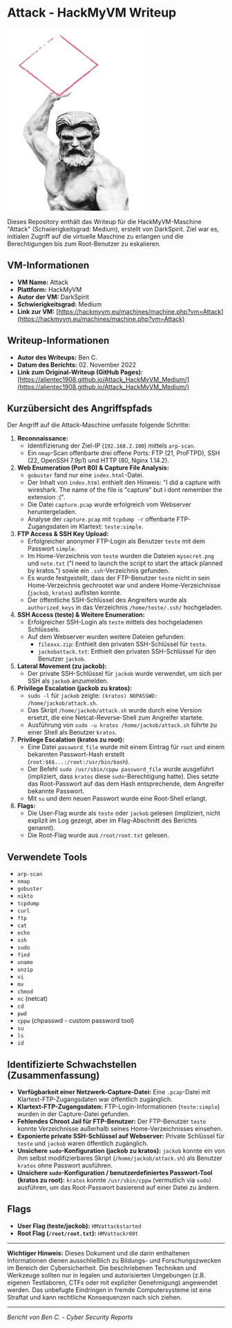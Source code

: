 # Attack - HackMyVM Writeup

![Attack VM Icon](Attack.png)

Dieses Repository enthält das Writeup für die HackMyVM-Maschine "Attack" (Schwierigkeitsgrad: Medium), erstellt von DarkSpirit. Ziel war es, initialen Zugriff auf die virtuelle Maschine zu erlangen und die Berechtigungen bis zum Root-Benutzer zu eskalieren.

## VM-Informationen

*   **VM Name:** Attack
*   **Plattform:** HackMyVM
*   **Autor der VM:** DarkSpirit
*   **Schwierigkeitsgrad:** Medium
*   **Link zur VM:** [https://hackmyvm.eu/machines/machine.php?vm=Attack](https://hackmyvm.eu/machines/machine.php?vm=Attack)

## Writeup-Informationen

*   **Autor des Writeups:** Ben C.
*   **Datum des Berichts:** 02. November 2022
*   **Link zum Original-Writeup (GitHub Pages):** [https://alientec1908.github.io/Attack_HackMyVM_Medium/](https://alientec1908.github.io/Attack_HackMyVM_Medium/)

## Kurzübersicht des Angriffspfads

Der Angriff auf die Attack-Maschine umfasste folgende Schritte:

1.  **Reconnaissance:**
    *   Identifizierung der Ziel-IP (`192.168.2.100`) mittels `arp-scan`.
    *   Ein `nmap`-Scan offenbarte drei offene Ports: FTP (21, ProFTPD), SSH (22, OpenSSH 7.9p1) und HTTP (80, Nginx 1.14.2).
2.  **Web Enumeration (Port 80) & Capture File Analysis:**
    *   `gobuster` fand nur eine `index.html`-Datei.
    *   Der Inhalt von `index.html` enthielt den Hinweis: "I did a capture with wireshark. The name of the file is "capture" but i dont remember the extension :(".
    *   Die Datei `capture.pcap` wurde erfolgreich vom Webserver heruntergeladen.
    *   Analyse der `capture.pcap` mit `tcpdump -r` offenbarte FTP-Zugangsdaten im Klartext: `teste:simple`.
3.  **FTP Access & SSH Key Upload:**
    *   Erfolgreicher anonymer FTP-Login als Benutzer `teste` mit dem Passwort `simple`.
    *   Im Home-Verzeichnis von `teste` wurden die Dateien `mysecret.png` und `note.txt` ("I need to launch the script to start the attack planned by kratos.") sowie ein `.ssh`-Verzeichnis gefunden.
    *   Es wurde festgestellt, dass der FTP-Benutzer `teste` nicht in sein Home-Verzeichnis gechrootet war und andere Home-Verzeichnisse (`jackob`, `kratos`) auflisten konnte.
    *   Der öffentliche SSH-Schlüssel des Angreifers wurde als `authorized_keys` in das Verzeichnis `/home/teste/.ssh/` hochgeladen.
4.  **SSH Access (teste) & Weitere Enumeration:**
    *   Erfolgreicher SSH-Login als `teste` mittels des hochgeladenen Schlüssels.
    *   Auf dem Webserver wurden weitere Dateien gefunden:
        *   `filexxx.zip`: Enthielt den privaten SSH-Schlüssel für `teste`.
        *   `jackobattack.txt`: Enthielt den privaten SSH-Schlüssel für den Benutzer `jackob`.
5.  **Lateral Movement (zu jackob):**
    *   Der private SSH-Schlüssel für `jackob` wurde verwendet, um sich per SSH als `jackob` anzumelden.
6.  **Privilege Escalation (jackob zu kratos):**
    *   `sudo -l` für `jackob` zeigte: `(kratos) NOPASSWD: /home/jackob/attack.sh`.
    *   Das Skript `/home/jackob/attack.sh` wurde durch eine Version ersetzt, die eine Netcat-Reverse-Shell zum Angreifer startete.
    *   Ausführung von `sudo -u kratos /home/jackob/attack.sh` führte zu einer Shell als Benutzer `kratos`.
7.  **Privilege Escalation (kratos zu root):**
    *   Eine Datei `password_file` wurde mit einem Eintrag für `root` und einem bekannten Passwort-Hash erstellt (`root:$6$...:/root:/usr/bin/bash`).
    *   Der Befehl `sudo /usr/sbin/cppw password_file` wurde ausgeführt (impliziert, dass `kratos` diese `sudo`-Berechtigung hatte). Dies setzte das Root-Passwort auf das dem Hash entsprechende, dem Angreifer bekannte Passwort.
    *   Mit `su` und dem neuen Passwort wurde eine Root-Shell erlangt.
8.  **Flags:**
    *   Die User-Flag wurde als `teste` oder `jackob` gelesen (impliziert, nicht explizit im Log gezeigt, aber im Flag-Abschnitt des Berichts genannt).
    *   Die Root-Flag wurde aus `/root/root.txt` gelesen.

## Verwendete Tools

*   `arp-scan`
*   `nmap`
*   `gobuster`
*   `nikto`
*   `tcpdump`
*   `curl`
*   `ftp`
*   `cat`
*   `echo`
*   `ssh`
*   `sudo`
*   `find`
*   `uname`
*   `unzip`
*   `vi`
*   `mv`
*   `chmod`
*   `nc` (netcat)
*   `cd`
*   `pwd`
*   `cppw` (chpasswd - custom password tool)
*   `su`
*   `ls`
*   `id`

## Identifizierte Schwachstellen (Zusammenfassung)

*   **Verfügbarkeit einer Netzwerk-Capture-Datei:** Eine `.pcap`-Datei mit Klartext-FTP-Zugangsdaten war öffentlich zugänglich.
*   **Klartext-FTP-Zugangsdaten:** FTP-Login-Informationen (`teste:simple`) wurden in der Capture-Datei gefunden.
*   **Fehlendes Chroot Jail für FTP-Benutzer:** Der FTP-Benutzer `teste` konnte Verzeichnisse außerhalb seines Home-Verzeichnisses einsehen.
*   **Exponierte private SSH-Schlüssel auf Webserver:** Private Schlüssel für `teste` und `jackob` waren öffentlich zugänglich.
*   **Unsichere `sudo`-Konfiguration (jackob zu kratos):** `jackob` konnte ein von ihm selbst modifizierbares Skript (`/home/jackob/attack.sh`) als Benutzer `kratos` ohne Passwort ausführen.
*   **Unsichere `sudo`-Konfiguration / benutzerdefiniertes Passwort-Tool (kratos zu root):** `kratos` konnte `/usr/sbin/cppw` (vermutlich via `sudo`) ausführen, um das Root-Passwort basierend auf einer Datei zu ändern.

## Flags

*   **User Flag (teste/jackob):** `HMVattackstarted`
*   **Root Flag (`/root/root.txt`):** `HMVattackr00t`

---

**Wichtiger Hinweis:** Dieses Dokument und die darin enthaltenen Informationen dienen ausschließlich zu Bildungs- und Forschungszwecken im Bereich der Cybersicherheit. Die beschriebenen Techniken und Werkzeuge sollten nur in legalen und autorisierten Umgebungen (z.B. eigenen Testlaboren, CTFs oder mit expliziter Genehmigung) angewendet werden. Das unbefugte Eindringen in fremde Computersysteme ist eine Straftat und kann rechtliche Konsequenzen nach sich ziehen.

---
*Bericht von Ben C. - Cyber Security Reports*
